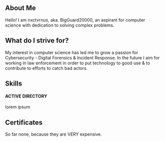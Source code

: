 ## About Me

Hello! I am nxctvrnus, aka. BigGuard20000, an aspirant for computer science with dedication to solving complex problems.

## What do I strive for?

My interest in computer science has led me to grow a passion for Cybersecurity - Digital Forensics & Incident Response. In the future I aim for working in law enforcement in order to put technology to good use & to contribute to efforts to catch bad actors.

## Skills
#### ACTIVE DIRECTORY
lorem ipsum

## Certificates
So far none, because they are VERY expensive.
